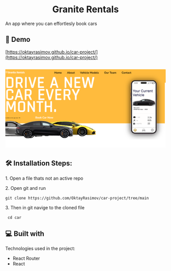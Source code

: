 <h1 align="center" id="title">Granite Rentals</h1>

<p id="description">An app where you can effortlesly book cars</p>

<h2>🚀 Demo</h2>

[https://oktayrasimov.github.io/car-project/](https://oktayrasimov.github.io/car-project/)

  
  
![mainpic](https://github.com/oktayrasimov/car-project/blob/main/src/images/github-test.png?raw=true)
---


<h2>🛠️ Installation Steps:</h2>

<p>1. Open a file thats not an active repo</p>

<p>2. Open git and run</p>

```
git clone https://github.com/OktayRasimov/car-project/tree/main
```

<p>3. Then in git navige to the cloned file</p>

```
 cd car
```

  
  
<h2>💻 Built with</h2>

Technologies used in the project:

*   React Router
*   React
